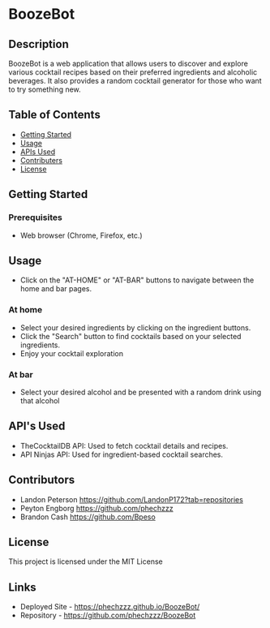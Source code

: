 # BoozeBot

## Description
BoozeBot is a web application that allows users to discover and explore various cocktail recipes based on their preferred ingredients and alcoholic beverages. It also provides a random cocktail generator for those who want to try something new.

## Table of Contents
- [Getting Started](#getting-started)
- [Usage](#usage)
- [APIs Used](#apis-used)
- [Contributers](#contributers)
- [License](#license)

## Getting Started
### Prerequisites
- Web browser (Chrome, Firefox, etc.)

## Usage
- Click on the "AT-HOME" or "AT-BAR" buttons to navigate between the home and bar pages.
### At home
- Select your desired ingredients by clicking on the ingredient buttons.
- Click the "Search" button to find cocktails based on your selected ingredients.
- Enjoy your cocktail exploration
### At bar
- Select your desired alcohol and be presented with a random drink using that alcohol

## API's Used
- TheCocktailDB API: Used to fetch cocktail details and recipes.
- API Ninjas API: Used for ingredient-based cocktail searches.

## Contributors
- Landon Peterson https://github.com/LandonP172?tab=repositories
- Peyton Engborg https://github.com/phechzzz
- Brandon Cash https://github.com/Bpeso

## License
This project is licensed under the MIT License

## Links
- Deployed Site - https://phechzzz.github.io/BoozeBot/
- Repository - https://github.com/phechzzz/BoozeBot
